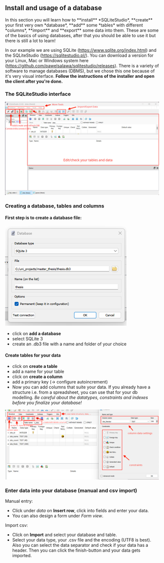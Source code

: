 ## Install and usage of a database
<section>
In this section you will learn how to **install** *SQLiteStudio*, **create** your first very own *database*, **add** some *tables* with different *columns*, **import** and **export** some data into them. These are some of the basics of using databases, after that you should be able to use it but there is still a lot to learn!

In our example we are using SQLite (https://www.sqlite.org/index.html) and the SQLiteStudio (https://sqlitestudio.pl/). You can download a version for your Linux, Mac or Windows system here (https://github.com/pawelsalawa/sqlitestudio/releases). There is a variety of software to manage databases (DBMS), but we chose this one because of it's very visual interface.
**Follow the instructions of the installer and open the client after you're done.**

### The SQLiteStudio interface
![Alt text](database-tutorial/db_images/ssdb_01.jpg)

</section>

### Creating a database, tables and columns
<section>

#### First step is to create a database file:

![Alt text](database-tutorial/db_images/ssdb_02.png) <!-- width="250px" align="right" -->

* click on **add a database**
* select SQLite 3
* create an .db3 file with a name and folder of your choice

#### Create tables for your data

* click on **create a table**
* add a name for your table
* click on **create a column**
* add a primary key (-> configure autoincrement)
* Now you can add columns that suite your data. If you already have a structure i.e. from a spreadsheet, you can use that for your db modelling. *Be careful about the datatypes, constraints and indexes before you finalize your database!*

![Alt text](database-tutorial/db_images/ssdb_03.png)

</section>

### Enter data into your database (manual and csv import)

Manual entry:

* Click under *data* on **Insert row**, click into fields and enter your data.
* You can also design a form under *Form view*.

Import csv:

* Click on **Import** and select your database and table.
* Select your data type, your .csv file and the encoding (UTF8 is best). Also you can select the data separator and check if your data has a header. Then you can click the finish-button and your data gets imported.